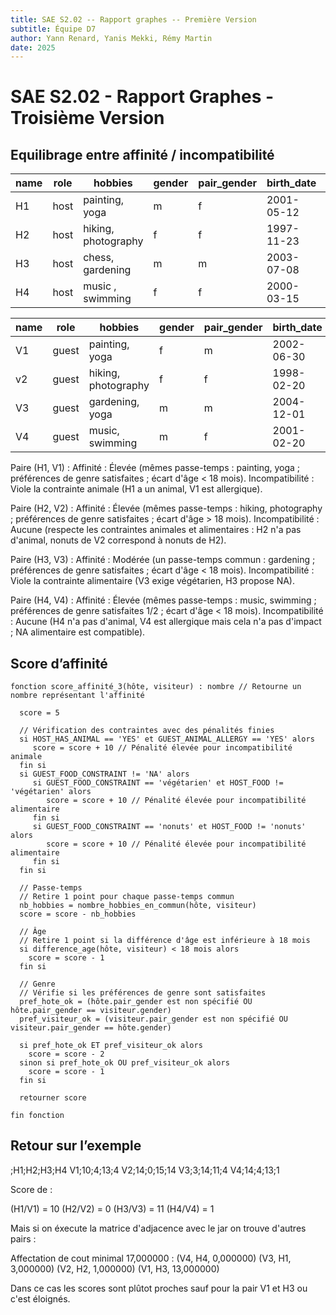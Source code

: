 ```yaml
---
title: SAE S2.02 -- Rapport graphes -- Première Version
subtitle: Équipe D7
author: Yann Renard, Yanis Mekki, Rémy Martin 
date: 2025
---
```


# SAE S2.02 - Rapport Graphes - Troisième Version

## Equilibrage entre affinité / incompatibilité

| name | role    | hobbies             | gender | pair_gender | birth_date  | HOST_HAS_ANIMAL | HOST_FOOD
|------|---------|---------------------|--------|-------------|-------------|-----------------|-------------
| H1   | host    | painting, yoga      | m      | f           | 2001-05-12  | YES             | vegetarian
| H2   | host    | hiking, photography | f      | f           | 1997-11-23  | NO             | nonuts
| H3   | host    | chess, gardening    | m      | m           | 2003-07-08  | YES              | NA
| H4   | host    | music  , swimming   | f      | f           | 2000-03-15  | NO              | vegetarian

| name | role    | hobbies           | gender | pair_gender | birth_date  | GUEST_ANIMAL_ALLERGY |  GUEST_FOOD_CONSTRAINT 
|------|---------|-------------------|--------|-------------|-------------|-----------------------|-------------------------
| V1    | guest  | painting, yoga    | f      | m           | 2002-06-30  | YES                    | NA
| v2    | guest  | hiking, photography   | f      | f           | 1998-02-20 | NO                   | nonuts
| V3    | guest  | gardening, yoga   | m      | m           | 2004-12-01  | NO                   | vegetarian
| V4    | guest  | music, swimming |  m  | f       | 2001-02-20  | YES                    | NA


Paire (H1, V1) :
Affinité : Élevée (mêmes passe-temps : painting, yoga ; préférences de genre satisfaites ; écart d'âge < 18 mois).
Incompatibilité : Viole la contrainte animale (H1 a un animal, V1 est allergique).

Paire (H2, V2) :
Affinité : Élevée (mêmes passe-temps : hiking, photography ; préférences de genre satisfaites ; écart d'âge > 18 mois).
Incompatibilité : Aucune (respecte les contraintes animales et alimentaires : H2 n'a pas d'animal, nonuts de V2 correspond à nonuts de H2).

Paire (H3, V3) :
Affinité : Modérée (un passe-temps commun : gardening ; préférences de genre satisfaites ; écart d'âge < 18 mois).
Incompatibilité : Viole la contrainte alimentaire (V3 exige végétarien, H3 propose NA).

Paire (H4, V4) :
Affinité : Élevée (mêmes passe-temps : music, swimming ; préférences de genre satisfaites 1/2 ; écart d'âge < 18 mois).
Incompatibilité : Aucune (H4 n'a pas d'animal, V4 est allergique mais cela n'a pas d'impact ; NA alimentaire est compatible).


## Score d’affinité

```
fonction score_affinité_3(hôte, visiteur) : nombre // Retourne un nombre représentant l'affinité

  score = 5

  // Vérification des contraintes avec des pénalités finies
  si HOST_HAS_ANIMAL == 'YES' et GUEST_ANIMAL_ALLERGY == 'YES' alors
     score = score + 10 // Pénalité élevée pour incompatibilité animale
  fin si 
  si GUEST_FOOD_CONSTRAINT != 'NA' alors
     si GUEST_FOOD_CONSTRAINT == 'végétarien' et HOST_FOOD != 'végétarien' alors
        score = score + 10 // Pénalité élevée pour incompatibilité alimentaire
     fin si
     si GUEST_FOOD_CONSTRAINT == 'nonuts' et HOST_FOOD != 'nonuts' alors
        score = score + 10 // Pénalité élevée pour incompatibilité alimentaire
     fin si
  fin si

  // Passe-temps
  // Retire 1 point pour chaque passe-temps commun
  nb_hobbies = nombre_hobbies_en_commun(hôte, visiteur)
  score = score - nb_hobbies

  // Âge
  // Retire 1 point si la différence d'âge est inférieure à 18 mois
  si difference_age(hôte, visiteur) < 18 mois alors 
    score = score - 1
  fin si

  // Genre
  // Vérifie si les préférences de genre sont satisfaites
  pref_hote_ok = (hôte.pair_gender est non spécifié OU hôte.pair_gender == visiteur.gender)
  pref_visiteur_ok = (visiteur.pair_gender est non spécifié OU visiteur.pair_gender == hôte.gender)

  si pref_hote_ok ET pref_visiteur_ok alors
    score = score - 2
  sinon si pref_hote_ok OU pref_visiteur_ok alors
    score = score - 1
  fin si

  retourner score

fin fonction
```

## Retour sur l’exemple

;H1;H2;H3;H4
V1;10;4;13;4
V2;14;0;15;14
V3;3;14;11;4
V4;14;4;13;1

Score de :

(H1/V1) = 10
(H2/V2) = 0
(H3/V3) = 11
(H4/V4) = 1

Mais si on éxecute la matrice d'adjacence avec le jar on trouve d'autres pairs : 

Affectation de cout minimal 17,000000 :
(V4, H4, 0,000000)
(V3, H1, 3,000000)
(V2, H2, 1,000000)
(V1, H3, 13,000000)

Dans ce cas les scores sont plûtot proches sauf pour la pair V1 et H3 ou c'est éloignés.